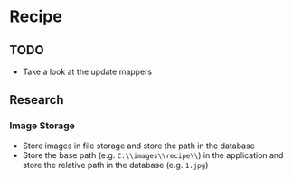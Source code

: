 # Recipe

## TODO

- Take a look at the update mappers

## Research 

### Image Storage

- Store images in file storage and store the path in the database
- Store the base path (e.g. `C:\\images\\recipe\\`) in the application and store the relative path in the database (e.g. `1.jpg`)
